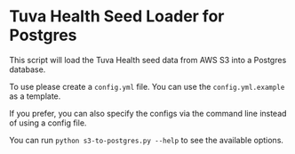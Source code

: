 # Tuva Health Seed Loader for Postgres

This script will load the Tuva Health seed data from AWS S3 into a Postgres database. 

To use please create a `config.yml` file. You can use the `config.yml.example` as a template. 

If you prefer, you can also specify the configs via the command line instead of using a config file. 

You can run `python s3-to-postgres.py --help` to see the available options.